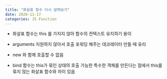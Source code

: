 ```yaml
---
title: "화살표 함수 다시 살펴보기"
date: 2020-11-17
categories: JS Function
---
```


- 화살표 함수는 this 를 가지지 않아 함수의 컨텍스트 유지하기 용이

- arguments 지원하지 않아서 호출 포워딩 해주는 데코레이터 만들 때 유리

- new 와 함께 호출할 수 없음

- bind 함수는 this가 묶인 상태의 호출 가능한 특수한 객체를 만든다는 점에서 this를 묶지 않는 화살표 함수와 차이 있음

